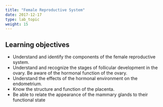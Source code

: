 ```yaml
---
title: "Female Reproductive System"
date: 2017-12-17
type: lab_topic
weight: 15
---
```

<div class="entrybody">
<h2>Learning objectives</h2>


<ul>
<li>Understand and identify the components of the female reproductive system.</li>
<li>Understand and recognize the stages of follicular development in the ovary. Be aware of the hormonal function of the ovary.</li>
<li>Understand the effects of the hormonal environment on the endometrium.</li>
<li>Know the structure and function of the placenta.</li>
<li>Be able to relate the appearance of the mammary glands to their functional state</li>
</ul>
</div>
